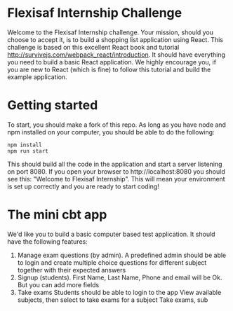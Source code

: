 # Flexisaf Internship Challenge
Welcome to the Flexisaf Internship challenge. Your mission, should you choose to accept it, is to build a shopping list application using React. This challenge is based on this excellent React book and tutorial http://survivejs.com/webpack_react/introduction. It should have everything you need to build a basic React application. We highly encourage you, if you are new to React (which is fine) to follow this tutorial and build the example application.

# Getting started
To start, you should make a fork of this repo. As long as you have node and npm installed on your computer, you should be able to do the following:
```
npm install
npm run start
```
This should build all the code in the application and start a server listening on port 8080. If you open your browser to http://localhost:8080 you should see this: "Welcome to Flexisaf Internship". This will mean your environment is set up correctly and you are ready to start coding!
# The mini cbt app
We'd like you to build a basic computer based test application. It should have the following features:

1. Manage exam questions (by admin).
 A predefined admin should be able to login and create multiple choice questions for different subject together with their expected answers
2. Signup (students).
  First Name, Last Name, Phone and email will be Ok. But you can add more fields
2. Take exams
  Students should be able to login to the app
  View available subjects, then select to take exams for a subject
  Take exams, sub

